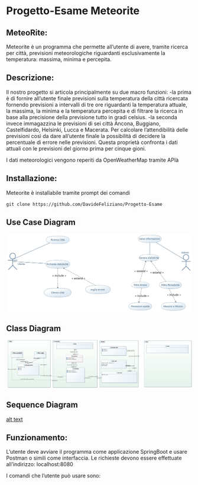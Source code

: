 # Progetto-Esame Meteorite 
## MeteoRite:
Meteorite è un programma che permette all’utente di avere, tramite ricerca per città, previsioni meteorologiche riguardanti
esclusivamente la temperatura: massima, minima e percepita.


## Descrizione:
Il nostro progetto si articola principalmente su  due macro funzioni: 
-la prima è di fornire all’utente finale previsioni sulla temperatura della città ricercata fornendo previsioni a intervalli 
di tre ore riguardanti la temperatura attuale, la massima, la minima e la temperatura percepita e di filtrare la ricerca in base 
alla precisione della previsione tutto in gradi celsius.
-la seconda invece immagazzina le previsioni di sei città Ancona, Buggiano, Castelfidardo, Helsinki,
Lucca e Macerata. Per calcolare l’attendibilità delle previsioni così da dare all’utente finale la possibilità di decidere 
la percentuale di errore nelle previsioni. Questa proprietà confronta i dati attuali con le previsioni del giorno prima per cinque gioni.

I dati meteorologici vengono  reperiti da OpenWeatherMap tramite APIà



## Installazione: 
Meteorite è installabile tramite prompt dei comandi 
```
git clone https://github.com/DavideFeliziano/Progetto-Esame
```


<a name="config"></a>

## Use Case Diagram
![alt text](https://github.com/DavideFeliziano/Progetto-Esame/blob/main/usecasediagram.jpg?raw=true)


## Class Diagram
![alt text](https://github.com/DavideFeliziano/Progetto-Esame/blob/main/esame.jpg?raw=true)


## Sequence Diagram
[alt text](https://github.com/DavideFeliziano/Progetto-Esame/blob/main/sequence-diagram.jpeg?raw=true)



## Funzionamento:
L’utente deve avviare il programma come applicazione SpringBoot e usare Postman o simili come interfaccia.
Le richieste devono essere effettuate all’indirizzo: localhost:8080

I comandi che l’utente può usare sono:


